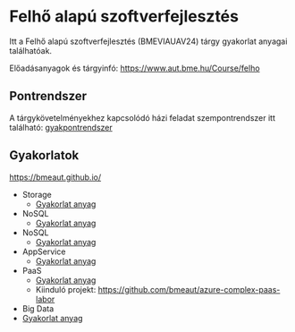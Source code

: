 # Felhő alapú szoftverfejlesztés

Itt a Felhő alapú szoftverfejlesztés (BMEVIAUAV24) tárgy gyakorlat anyagai találhatóak. 

Előadásanyagok és tárgyinfó: https://www.aut.bme.hu/Course/felho

## Pontrendszer

A tárgykövetelményekhez kapcsolódó házi feladat szempontrendszer itt található: [gyakpontrendszer](gyakpontrendszer.md)

## Gyakorlatok

https://bmeaut.github.io/

* Storage
  * [Gyakorlat anyag](Storage/storage.md)
* NoSQL
  * [Gyakorlat anyag](NoSql/nosql.md)
* NoSQL
  * [Gyakorlat anyag](NoSql/nosql.md)
* AppService
  * [Gyakorlat anyag](AppService/appservice.md)
* PaaS
  * [Gyakorlat anyag](PaaS/complex-paas.md)
  * Kiinduló projekt: https://github.com/bmeaut/azure-complex-paas-labor
* Big Data
 * [Gyakorlat anyag](BigData/bigdata.md)
